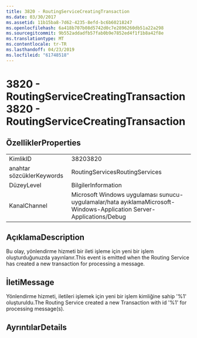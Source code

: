 ```yaml
---
title: 3820 - RoutingServiceCreatingTransaction
ms.date: 03/30/2017
ms.assetid: 11b15ba8-7d62-4235-8efd-bc6b60218247
ms.openlocfilehash: 6a418b707b08d5742d0c7e2896260db51a22a298
ms.sourcegitcommit: 9b552addadfb57fab0b9e7852ed4f1f1b8a42f8e
ms.translationtype: MT
ms.contentlocale: tr-TR
ms.lasthandoff: 04/23/2019
ms.locfileid: "61748518"
---
```

# <a name="3820---routingservicecreatingtransaction"></a><span data-ttu-id="1171a-102">3820 - RoutingServiceCreatingTransaction</span><span class="sxs-lookup"><span data-stu-id="1171a-102">3820 - RoutingServiceCreatingTransaction</span></span>
## <a name="properties"></a><span data-ttu-id="1171a-103">Özellikler</span><span class="sxs-lookup"><span data-stu-id="1171a-103">Properties</span></span>  
  
|||  
|-|-|  
|<span data-ttu-id="1171a-104">Kimlik</span><span class="sxs-lookup"><span data-stu-id="1171a-104">ID</span></span>|<span data-ttu-id="1171a-105">3820</span><span class="sxs-lookup"><span data-stu-id="1171a-105">3820</span></span>|  
|<span data-ttu-id="1171a-106">anahtar sözcükler</span><span class="sxs-lookup"><span data-stu-id="1171a-106">Keywords</span></span>|<span data-ttu-id="1171a-107">RoutingServices</span><span class="sxs-lookup"><span data-stu-id="1171a-107">RoutingServices</span></span>|  
|<span data-ttu-id="1171a-108">Düzey</span><span class="sxs-lookup"><span data-stu-id="1171a-108">Level</span></span>|<span data-ttu-id="1171a-109">Bilgiler</span><span class="sxs-lookup"><span data-stu-id="1171a-109">Information</span></span>|  
|<span data-ttu-id="1171a-110">Kanal</span><span class="sxs-lookup"><span data-stu-id="1171a-110">Channel</span></span>|<span data-ttu-id="1171a-111">Microsoft Windows uygulaması sunucu-uygulamalar/hata ayıklama</span><span class="sxs-lookup"><span data-stu-id="1171a-111">Microsoft-Windows-Application Server-Applications/Debug</span></span>|  
  
## <a name="description"></a><span data-ttu-id="1171a-112">Açıklama</span><span class="sxs-lookup"><span data-stu-id="1171a-112">Description</span></span>  
 <span data-ttu-id="1171a-113">Bu olay, yönlendirme hizmeti bir ileti işleme için yeni bir işlem oluşturduğunuzda yayınlanır.</span><span class="sxs-lookup"><span data-stu-id="1171a-113">This event is emitted when the Routing Service has created a new transaction for processing a message.</span></span>  
  
## <a name="message"></a><span data-ttu-id="1171a-114">İleti</span><span class="sxs-lookup"><span data-stu-id="1171a-114">Message</span></span>  
 <span data-ttu-id="1171a-115">Yönlendirme hizmeti, iletileri işlemek için yeni bir işlem kimliğine sahip '%1' oluşturuldu.</span><span class="sxs-lookup"><span data-stu-id="1171a-115">The Routing Service created a new Transaction with id '%1' for processing message(s).</span></span>  
  
## <a name="details"></a><span data-ttu-id="1171a-116">Ayrıntılar</span><span class="sxs-lookup"><span data-stu-id="1171a-116">Details</span></span>
